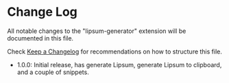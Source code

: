# Change Log

All notable changes to the "lipsum-generator" extension will be documented in this file.

Check [Keep a Changelog](http://keepachangelog.com/) for recommendations on how to structure this file.

- 1.0.0: Initial release, has generate Lipsum, generate Lipsum to clipboard, and a couple of snippets.
